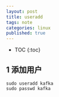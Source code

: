 ```yaml
---
layout: post
title: useradd
tags: note
categories: linux
published: true
---
```


* TOC
{:toc}


## 1 添加用户
~~~shell
sudo useradd kafka
sudo passwd kafka
~~~